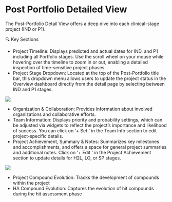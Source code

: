 # Post Portfolio Detailed View

The Post-Portfolio Detail View offers a deep dive into each clinical-stage project (IND or P1). 

🔍 Key Sections

- Project Timeline:
Displays predicted and actual dates for IND, and P1 including all Portfolio stages.
Use the scroll wheel on your mouse while hovering over the timeline to zoom in or out, enabling a detailed inspection of time-sensitive project phases.
- Project Stage Dropdown:
Located at the top of the Post-Portfolio title bar, this dropdown menu allows users to update the project status in the Overview dashboard directly from the detail page by selecting between IND and P1 stages.


<img src="/daikon/img/UserGuide/Projects/PostPortfolioTimeline.png" />

- Organization & Collaboration:
Provides information about involved organizations and collaborative efforts.
- Team Information:
Displays priority and probability settings, which can be adjusted via widgets to reflect the project’s importance and likelihood of success.
You can click on '+ Set ' in the Team Info section to edit project-specific details.
- Project Achievement, Summary & Notes:
Summarizes key milestones and accomplishments, and offers a space for general project summaries and additional notes. 
Click on '+ Edit ' in the Project Achievement section to update details for H2L, LO, or SP stages.

<img src="/daikon/img/UserGuide/Projects/PostPortfolioWidgets.png" />

- Project Compound Evolution:
Tracks the development of compounds within the project
- HA Compound Evolution: Captures the evolution of hit compounds during the hit assessment phase
